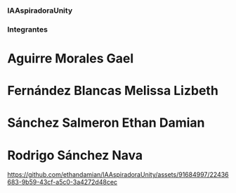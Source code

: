 ### IAAspiradoraUnity
### Integrantes
# Aguirre Morales Gael
# Fernández Blancas Melissa Lizbeth
# Sánchez Salmeron Ethan Damian
# Rodrigo Sánchez Nava

https://github.com/ethandamian/IAAspiradoraUnity/assets/91684997/22436683-9b59-43cf-a5c0-3a4272d48cec

